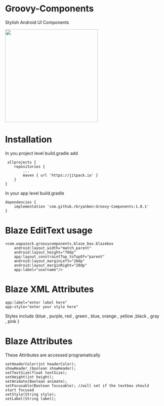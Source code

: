# Groovy-Components
Stylish Android UI Components

<img src="https://user-images.githubusercontent.com/63599157/95677636-1265f000-0bc7-11eb-814b-ed73413642c3.gif" width=300 /> 

# Installation
In you project level build.gradle add
     
     allprojects {
		repositories {
			...
			maven { url 'https://jitpack.io' }
		}
	}

In your app level build.gradle

    dependencies {
		implementation 'com.github.rbryanben:Groovy-Components:1.0.1'
	}
  
# Blaze EditText usage
  
    <com.wapazock.groovycomponents.blaze_box.blazebox
        android:layout_width="match_parent"
        android:layout_height="70dp"
        app:layout_constraintTop_toTopOf="parent"
        android:layout_marginLeft="20dp"
        android:layout_marginRight="20dp"
        app:label="username"/>
	
# Blaze XML Attributes

    app:label="enter label here"
    app:style="enter your style here" 
	
Styles include {blue , purple, red , green , blue, orange , yellow ,black , gray , pink } 
 	
#  Blaze Attributes
These Attributes are accessed programatically 
    
    setHeaderColor(int headerColor); 
    showHeader_(boolean showHeader);
    setTextSize(float textSize);
    setHeight(int height);
    setAnimate(Boolean animate);
    setFocusable(Boolean focusable); //will set if the textbox should start focused
    setStyle(String style);
    setLabel(String label);
